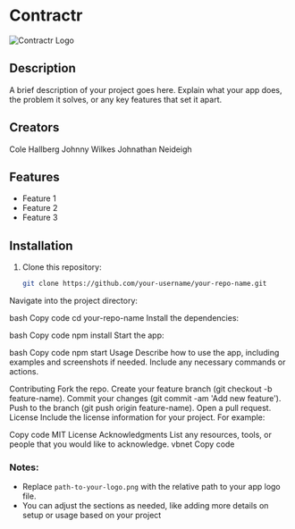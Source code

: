 # Contractr

![Contractr Logo](@components/img/contractr-logo.tsx)

## Description

A brief description of your project goes here. Explain what your app does, the problem it solves, or any key features that set it apart.

## Creators

Cole Hallberg
Johnny Wilkes
Johnathan Neideigh

## Features

- Feature 1
- Feature 2
- Feature 3

## Installation

1. Clone this repository:

   ```bash
   git clone https://github.com/your-username/your-repo-name.git
Navigate into the project directory:

bash
Copy code
cd your-repo-name
Install the dependencies:

bash
Copy code
npm install
Start the app:

bash
Copy code
npm start
Usage
Describe how to use the app, including examples and screenshots if needed. Include any necessary commands or actions.

Contributing
Fork the repo.
Create your feature branch (git checkout -b feature-name).
Commit your changes (git commit -am 'Add new feature').
Push to the branch (git push origin feature-name).
Open a pull request.
License
Include the license information for your project. For example:

Copy code
MIT License
Acknowledgments
List any resources, tools, or people that you would like to acknowledge.
vbnet
Copy code

### Notes:
- Replace `path-to-your-logo.png` with the relative path to your app logo file.
- You can adjust the sections as needed, like adding more details on setup or usage based on your project